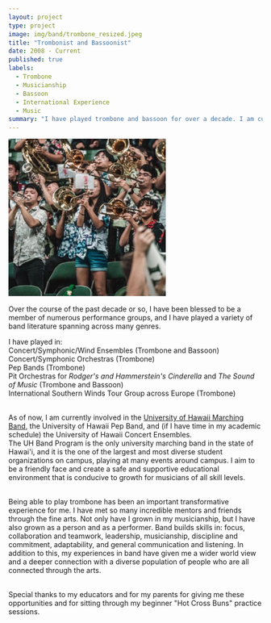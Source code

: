 ```yaml
---
layout: project
type: project
image: img/band/trombone_resized.jpeg
title: "Trombonist and Bassoonist"
date: 2008 - Current
published: true
labels:
  - Trombone
  - Musicianship
  - Bassoon
  - International Experience
  - Music
summary: "I have played trombone and bassoon for over a decade. I am currently a member of the University of Hawaii Marching Band and Pep Band."
---
```


<img class="img-fluid" src="../img/band/trombone_resized.jpeg">

Over the course of the past decade or so, I have been blessed to be a member of numerous performance groups, and I have played a variety of band literature spanning across many genres.

I have played in:<br>
Concert/Symphonic/Wind Ensembles (Trombone and Bassoon)<br>
Concert/Symphonic Orchestras (Trombone)<br>
Pep Bands (Trombone)<br>
Pit Orchestras for *Rodger's and Hammerstein's Cinderella* and *The Sound of Music* (Trombone and Bassoon)<br>
International Southern Winds Tour Group across Europe (Trombone)<br><br>

As of now, I am currently involved in the [University of Hawaii Marching Band](https://uhbands.org/athleticbands/), the University of Hawaii Pep Band, and (if I have time in my academic schedule) the University of Hawaii Concert Ensembles.<br>
The UH Band Program is the only university marching band in the state of Hawai'i, and it is the one of the largest and most diverse student organizations on campus, playing at many events around campus. I aim to be a friendly face and create a safe and supportive educational environment that is conducive to growth for musicians of all skill levels.<br><br>

Being able to play trombone has been an important transformative experience for me. I have met so many incredible mentors and friends through the fine arts. Not only have I grown in my musicianship, but I have also grown as a person and as a performer. Band builds skills in: focus, collaboration and teamwork, leadership, musicianship, discipline and commitment, adaptability, and general communication and listening. In addition to this, my experiences in band have given me a wider world view and a deeper connection with a diverse population of people who are all connected through the arts. <br><br>


Special thanks to my educators and for my parents for giving me these opportunities and for sitting through my beginner "Hot Cross Buns" practice sessions.


